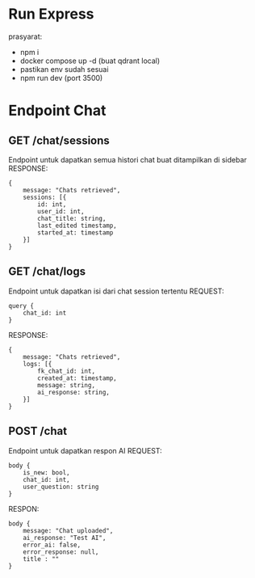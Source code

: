 # Run Express
prasyarat:
- npm i
- docker compose up -d (buat qdrant local)
- pastikan env sudah sesuai
- npm run dev (port 3500)

# Endpoint Chat

## GET /chat/sessions
Endpoint untuk dapatkan semua histori chat buat ditampilkan di sidebar
RESPONSE:
```
{
    message: "Chats retrieved", 
    sessions: [{
        id: int,
        user_id: int,
        chat_title: string,
        last_edited timestamp,
        started_at: timestamp
    }] 
}
```

## GET /chat/logs
Endpoint untuk dapatkan isi dari chat session tertentu
REQUEST:
```
query {
    chat_id: int
}
```

RESPONSE:
```
{
    message: "Chats retrieved", 
    logs: [{
        fk_chat_id: int,
        created_at: timestamp,
        message: string,
        ai_response: string,
    }] 
}
```

## POST /chat
Endpoint untuk dapatkan respon AI
REQUEST:
```
body {
    is_new: bool, 
    chat_id: int, 
    user_question: string
}
```

RESPON:
```
body {
    message: "Chat uploaded", 
    ai_response: "Test AI", 
    error_ai: false, 
    error_response: null,
    title : ""
}
```